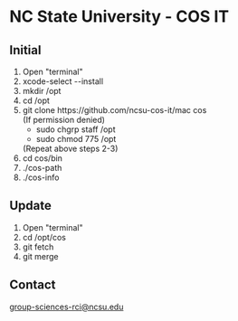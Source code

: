 # NC State University - COS IT
## Initial
<ol>
 <li>Open "terminal"</li>
 <li>xcode-select --install</li>
 <li>mkdir /opt</li>
 <li>cd /opt</li>
 <li>git clone https://github.com/ncsu-cos-it/mac cos<br>
 (If permission denied)<br>
   <ul>
   <li>sudo chgrp staff /opt</li>
   <li>sudo chmod 775 /opt</li>
   </ul>
  (Repeat above steps 2-3)</li>
 <li>cd cos/bin</li>
 <li>./cos-path</li>
 <li>./cos-info</li>
</ol>

## Update 
<ol>
 <li>Open "terminal"</li>
 <li>cd /opt/cos</li>
 <li>git fetch</li>
 <li>git merge</li>
</ol>

## Contact
<a href="mailto:group-sciences-rci@ncsu.edu">group-sciences-rci@ncsu.edu</a><br>
